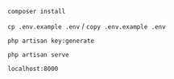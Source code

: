``` composer install ```

``` cp .env.example .env ``` / ``` copy .env.example .env ```

``` php artisan key:generate ```

``` php artisan serve ```

`localhost:8000`
